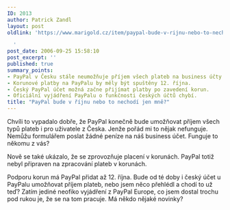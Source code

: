 ```yaml
---
ID: 2013
author: Patrick Zandl
layout: post
oldlink: 'https://www.marigold.cz/item/paypal-bude-v-rijnu-nebo-to-nechodi-jen-mne

  '
post_date: 2006-09-25 15:58:10
post_excerpt: ''
published: true
summary_points:
- PayPal v Česku stále neumožňuje příjem všech plateb na business účty.
- Korunové platby na PayPalu by měly být spuštěny 12. října.
- Český PayPal účet možná začne přijímat platby po zavedení korun.
- Oficiální vyjádření PayPalu o funkčnosti českých účtů chybí.
title: "PayPal bude v říjnu nebo to nechodí jen mně?"
---
```


<p>Chvíli to vypadalo dobře, že PayPal konečně bude umožňovat příjem všech typů plateb i pro uživatele z Česka. Jenže pořád mi to nějak nefunguje. Nemůžu formulářem poslat žádné peníze na náš business účet. Funguje to někomu z vás? </p>

<p>Nově se také ukázalo, že se zprovozňuje placení v korunách. PayPal totiž nebyl připraven na zpracování plateb v korunách. </p>

<p>Podporu korun má PayPal přidat až 12. října. Bude od té doby i český účet u PayPalu umožňovat příjem plateb, nebo jsem něco přehlédl a chodí to už teď? Zatím jediné neofiko vyjádření z PayPal Europe, co jsem dostal trochu pod rukou je, že se na tom pracuje. Má někdo nějaké novinky?
</p>